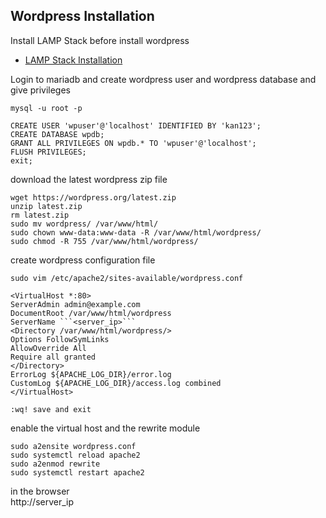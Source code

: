 ## Wordpress Installation

Install LAMP Stack before install wordpress
- [LAMP Stack Installation](https://github.com/tkdhanasekar/kaniyam-devops-course-materials/blob/main/Linux/lamp-stack.md)

Login to mariadb and create wordpress user and wordpress database and give privileges
```
mysql -u root -p
```
```
CREATE USER 'wpuser'@'localhost' IDENTIFIED BY 'kan123';
CREATE DATABASE wpdb;
GRANT ALL PRIVILEGES ON wpdb.* TO 'wpuser'@'localhost';
FLUSH PRIVILEGES;
exit;
```

download the latest wordpress zip file
```
wget https://wordpress.org/latest.zip
unzip latest.zip
rm latest.zip
sudo mv wordpress/ /var/www/html/
sudo chown www-data:www-data -R /var/www/html/wordpress/
sudo chmod -R 755 /var/www/html/wordpress/
```

create wordpress configuration file
```
sudo vim /etc/apache2/sites-available/wordpress.conf
```
```
<VirtualHost *:80>
ServerAdmin admin@example.com
DocumentRoot /var/www/html/wordpress
ServerName ```<server_ip>```
<Directory /var/www/html/wordpress/>
Options FollowSymLinks
AllowOverride All
Require all granted
</Directory>
ErrorLog ${APACHE_LOG_DIR}/error.log
CustomLog ${APACHE_LOG_DIR}/access.log combined
</VirtualHost>

:wq! save and exit
```
enable the virtual host and the rewrite module
```
sudo a2ensite wordpress.conf
sudo systemctl reload apache2
sudo a2enmod rewrite
sudo systemctl restart apache2
```
in the browser</br>
http://server_ip

